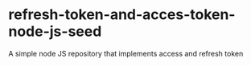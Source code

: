 # refresh-token-and-acces-token-node-js-seed
A simple node JS repository that implements access and refresh token 
